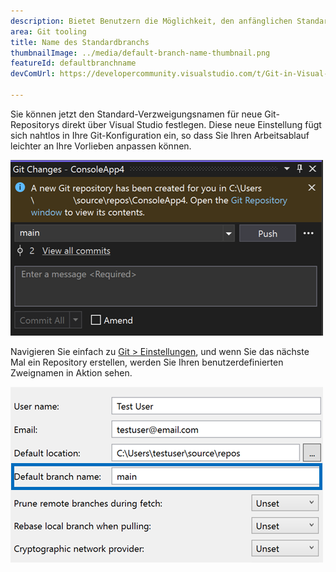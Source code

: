 ```yaml
---
description: Bietet Benutzern die Möglichkeit, den anfänglichen Standard-Branch anzupassen, wenn ein neues Git Repository erstellt wird.
area: Git tooling
title: Name des Standardbranchs
thumbnailImage: ../media/default-branch-name-thumbnail.png
featureId: defaultbranchname
devComUrl: https://developercommunity.visualstudio.com/t/Git-in-Visual-Studio-2019:-Options-Shoul/1334747

---
```



Sie können jetzt den Standard-Verzweigungsnamen für neue Git-Repositorys direkt über Visual Studio festlegen. Diese neue Einstellung fügt sich nahtlos in Ihre Git-Konfiguration ein, so dass Sie Ihren Arbeitsablauf leichter an Ihre Vorlieben anpassen können.

![Git-Änderungsfenster, nachdem ein neues Repository mit dem `main` Branch erstellt wurde](../media/default-branch-name-thumbnail.png)

Navigieren Sie einfach zu [Git > Einstellungen](vscmd://Team.Git.Settings), und wenn Sie das nächste Mal ein Repository erstellen, werden Sie Ihren benutzerdefinierten Zweignamen in Aktion sehen.

![Seite Git Einstellungen mit dem Textfeld Standardname des Branch](../media/default-branch-name-setting.png)
